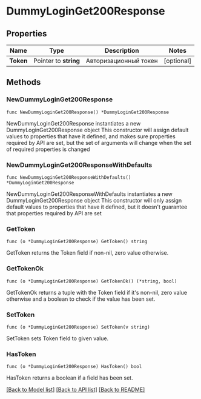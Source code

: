 # DummyLoginGet200Response

## Properties

Name | Type | Description | Notes
------------ | ------------- | ------------- | -------------
**Token** | Pointer to **string** | Авторизационный токен | [optional] 

## Methods

### NewDummyLoginGet200Response

`func NewDummyLoginGet200Response() *DummyLoginGet200Response`

NewDummyLoginGet200Response instantiates a new DummyLoginGet200Response object
This constructor will assign default values to properties that have it defined,
and makes sure properties required by API are set, but the set of arguments
will change when the set of required properties is changed

### NewDummyLoginGet200ResponseWithDefaults

`func NewDummyLoginGet200ResponseWithDefaults() *DummyLoginGet200Response`

NewDummyLoginGet200ResponseWithDefaults instantiates a new DummyLoginGet200Response object
This constructor will only assign default values to properties that have it defined,
but it doesn't guarantee that properties required by API are set

### GetToken

`func (o *DummyLoginGet200Response) GetToken() string`

GetToken returns the Token field if non-nil, zero value otherwise.

### GetTokenOk

`func (o *DummyLoginGet200Response) GetTokenOk() (*string, bool)`

GetTokenOk returns a tuple with the Token field if it's non-nil, zero value otherwise
and a boolean to check if the value has been set.

### SetToken

`func (o *DummyLoginGet200Response) SetToken(v string)`

SetToken sets Token field to given value.

### HasToken

`func (o *DummyLoginGet200Response) HasToken() bool`

HasToken returns a boolean if a field has been set.


[[Back to Model list]](../README.md#documentation-for-models) [[Back to API list]](../README.md#documentation-for-api-endpoints) [[Back to README]](../README.md)


